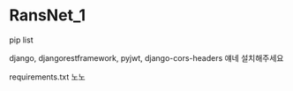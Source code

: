 # RansNet_1


pip list

django, djangorestframework, pyjwt, django-cors-headers 얘네 설치해주세요

requirements.txt 노노
